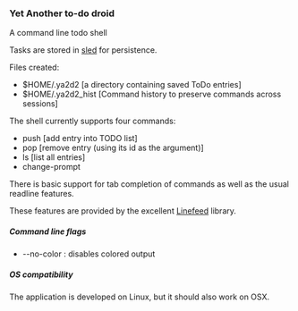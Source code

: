 ### Yet Another to-do droid


A command line todo shell

Tasks are stored in [sled](https://github.com/spacejam/sled) for persistence.

Files created:
* $HOME/.ya2d2 [a directory containing saved ToDo entries]
* $HOME/.ya2d2_hist [Command history to preserve commands across sessions]


The shell currently supports four commands: 

* push [add entry into TODO list]
* pop [remove entry (using its id as the argument)]
* ls [list all entries]
* change-prompt


There is basic support for tab completion of commands as well as the usual readline features. 

These features are provided by the excellent [Linefeed](https://github.com/murarth/linefeed) library.


##### Command line flags

* --no-color : disables colored output

##### OS compatibility

The application is developed on Linux, but it should also work on OSX. 

